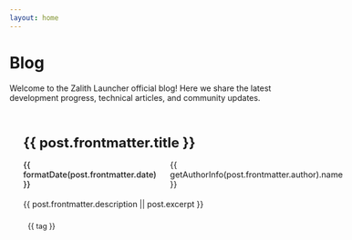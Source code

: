 ```yaml
---
layout: home
---
```


<script setup>
import { useData } from 'vitepress'
import { computed } from 'vue'

// Use VitePress data hook to get all page data
const { theme } = useData()

// Dynamically get blog posts data
const posts = computed(() => {
  // Temporary static data to ensure page displays correctly
  return [
    {
      url: '/en/blog/1',
      frontmatter: {
        title: 'blog Functional Testing',
        date: '2025-01-15',
        author: 'lemwood',
        tags: ['Testing', 'Functional'],
        description: 'Functional testing of the Zalith Launcher blog.'
      },
      excerpt: 'Functional testing of the Zalith Launcher blog.'
    }
  ].sort((a, b) => new Date(b.frontmatter.date) - new Date(a.frontmatter.date))
})

// Author information mapping
const authorMap = {
  'zalith_team': { name: 'Zalith Team', avatar: '/zl_icon.webp', link: 'https://github.com/ZalithLauncher' },
  'lemwood': { name: 'lemwood', avatar: '/author/lemwood.webp', link: 'https://lemwood.cn' },
}

// Get author info by ID
function getAuthorInfo(authorId) {
  return authorMap[authorId] || { name: 'Unknown Author', avatar: '/zl_icon.webp', link: '#' }
}

// Format date
function formatDate(dateString) {
  const date = new Date(dateString)
  return date.toLocaleDateString('en-US', {
    year: 'numeric',
    month: 'long',
    day: 'numeric'
  })
}
</script>

# Blog

Welcome to the Zalith Launcher official blog! Here we share the latest development progress, technical articles, and community updates.

<div class="blog-posts">
  <div v-for="post in posts" :key="post.url" class="blog-post-card">
    <a :href="post.url" class="post-link">
      <h2>{{ post.frontmatter.title }}</h2>
      <div class="post-meta">
        <span class="post-date">{{ formatDate(post.frontmatter.date) }}</span>
        <span class="post-author">
          <img :src="getAuthorInfo(post.frontmatter.author).avatar" :alt="getAuthorInfo(post.frontmatter.author).name" class="author-avatar" />
          {{ getAuthorInfo(post.frontmatter.author).name }}
        </span>
      </div>
      <p class="post-excerpt">{{ post.frontmatter.description || post.excerpt }}</p>
      <div class="post-tags">
        <span v-for="tag in post.frontmatter.tags" :key="tag" class="tag">{{ tag }}</span>
      </div>
    </a>
  </div>
</div>

<style scoped>
.blog-posts {
  display: grid;
  gap: 2rem;
  margin-top: 2rem;
}

.blog-post-card {
  border: 1px solid var(--vp-c-divider);
  border-radius: 8px;
  padding: 1.5rem;
  transition: all 0.3s ease;
}

.blog-post-card:hover {
  border-color: var(--vp-c-brand);
  box-shadow: 0 4px 12px rgba(0, 0, 0, 0.1);
  transform: translateY(-2px);
}

.post-link {
  text-decoration: none;
  color: inherit;
}

.post-link h2 {
  margin: 0 0 1rem 0;
  color: var(--vp-c-text-1);
  font-size: 1.5rem;
}

.post-meta {
  display: flex;
  align-items: center;
  gap: 1rem;
  margin-bottom: 1rem;
  font-size: 0.9rem;
  color: var(--vp-c-text-2);
}

.post-date {
  font-weight: 500;
}

.post-author {
  display: flex;
  align-items: center;
  gap: 0.5rem;
}

.author-avatar {
  width: 24px;
  height: 24px;
  border-radius: 50%;
  object-fit: cover;
}

.post-excerpt {
  margin: 0 0 1rem 0;
  color: var(--vp-c-text-2);
  line-height: 1.6;
}

.post-tags {
  display: flex;
  gap: 0.5rem;
  flex-wrap: wrap;
}

.tag {
  background: var(--vp-c-bg-mute);
  color: var(--vp-c-text-2);
  padding: 0.25rem 0.5rem;
  border-radius: 4px;
  font-size: 0.8rem;
}

@media (max-width: 768px) {
  .blog-post-card {
    padding: 1rem;
  }
  
  .post-meta {
    flex-direction: column;
    align-items: flex-start;
    gap: 0.5rem;
  }
}
</style>